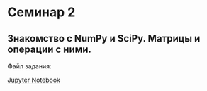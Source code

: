 # Семинар 2

## Знакомство с NumPy и SciPy. Матрицы и операции с ними.

Файл задания:

[Jupyter Notebook](assignments/Seminar_2_Bakulin.ipynb)
